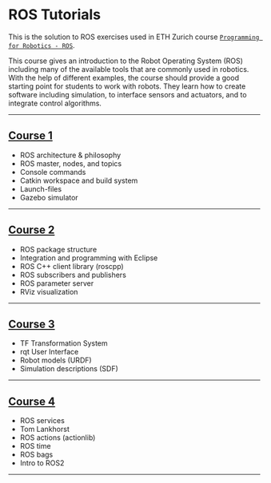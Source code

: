# ROS Tutorials
This is the solution to ROS exercises used in ETH Zurich course   [`Programming for Robotics - ROS`](https://rsl.ethz.ch/education-students/lectures/ros.html).

This course gives an introduction to the Robot Operating System (ROS) including many of the available tools that are commonly used in robotics. With the help of different examples, the course should provide a good starting point for students to work with robots. They learn how to create software including simulation, to interface sensors and actuators, and to integrate control algorithms.

***
## [Course 1](https://www.youtube.com/watch?v=aL7zLnaEdAg)

* ROS architecture & philosophy
* ROS master, nodes, and topics
* Console commands
* Catkin workspace and build system
* Launch-files
* Gazebo simulator

***

## [Course 2](https://www.youtube.com/watch?v=jYqDnuxTwK8)

* ROS package structure
* Integration and programming with Eclipse
* ROS C++ client library (roscpp)
* ROS subscribers and publishers
* ROS parameter server
* RViz visualization

***

## [Course 3](https://www.youtube.com/watch?v=_GgHFuib_LU)

* TF Transformation System
* rqt User Interface
* Robot models (URDF)
* Simulation descriptions (SDF)

***

## [Course 4](https://www.youtube.com/watch?v=feXC7aQrkeM&t=2188s)

* ROS services
* Tom Lankhorst
* ROS actions (actionlib)
* ROS time
* ROS bags
* Intro to ROS2

***